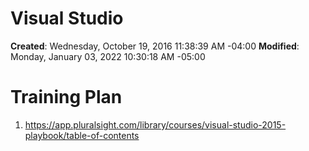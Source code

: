 # Visual Studio

**Created**: Wednesday, October 19, 2016 11:38:39 AM -04:00
**Modified**: Monday, January 03, 2022 10:30:18 AM -05:00


# Training Plan

1. https://app.pluralsight.com/library/courses/visual-studio-2015-playbook/table-of-contents